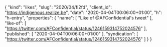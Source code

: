 {
  "kind": "likes",
  "slug": "2020/04/fl2fd",
  "client_id": "https://indigenous.realize.be",
  "date": "2020-04-04T00:06:00+01:00",
  "h": "h-entry",
  "properties": {
    "name": [
      "Like of @AFConfidential's tweet"
    ],
    "like-of": [
      "https://twitter.com/AFConfidential/status/1246159314752024576"
    ],
    "published": [
      "2020-04-04T00:06:00+01:00"
    ],
    "syndication": [
      "https://twitter.com/AFConfidential/status/1246159314752024576"
    ]
  }
}
